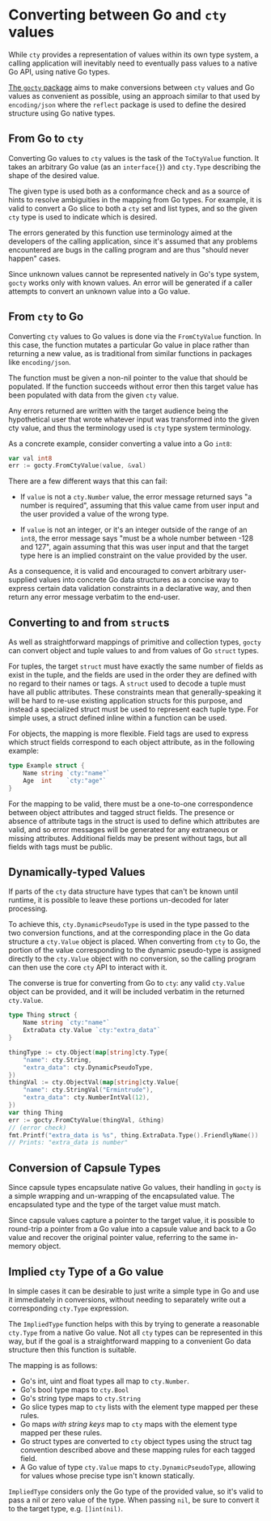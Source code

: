 # Converting between Go and `cty` values

While `cty` provides a representation of values within its own type system,
a calling application will inevitably need to eventually pass values
to a native Go API, using native Go types.

[The `gocty` package](https://godoc.org/github.com/zclconf/go-cty/cty/gocty)
aims to make conversions between `cty` values and Go values as convenient as
possible, using an approach similar to that used by `encoding/json` where
the `reflect` package is used to define the desired structure using Go
native types.

## From Go to `cty`

Converting Go values to `cty` values is the task of the `ToCtyValue` function.
It takes an arbitrary Go value (as an `interface{}`) and `cty.Type` describing
the shape of the desired value.

The given type is used both as a conformance check and as a source of hints
to resolve ambiguities in the mapping from Go types. For example, it is valid
to convert a Go slice to both a `cty` set and list types, and so the given
`cty` type is used to indicate which is desired.

The errors generated by this function use terminology aimed at the developers
of the calling application, since it's assumed that any problems encountered
are bugs in the calling program and are thus "should never happen" cases.

Since unknown values cannot be represented natively in Go's type system, `gocty`
works only with known values. An error will be generated if a caller attempts
to convert an unknown value into a Go value.

## From `cty` to Go

Converting `cty` values to Go values is done via the `FromCtyValue` function.
In this case, the function mutates a particular Go value in place rather
than returning a new value, as is traditional from similar functions in
packages like `encoding/json`.

The function must be given a non-nil pointer to the value that should be
populated. If the function succeeds without error then this target value has
been populated with data from the given `cty` value.

Any errors returned are written with the target audience being the hypothetical
user that wrote whatever input was transformed into the given cty value, and
thus the terminology used is `cty` type system terminology.

As a concrete example, consider converting a value into a Go `int8`:

```go
var val int8
err := gocty.FromCtyValue(value, &val)
```

There are a few different ways that this can fail:

* If `value` is not a `cty.Number` value, the error message returned says
  "a number is required", assuming that this value came from user input
  and the user provided a value of the wrong type.

* If `value` is not an integer, or it's an integer outside of the range of
  an `int8`, the error message says "must be a whole number between -128 and
  127", again assuming that this was user input and that the target type here
  is an implied constraint on the value provided by the user.

As a consequence, it is valid and encouraged to convert arbitrary
user-supplied values into concrete Go data structures as a concise way to
express certain data validation constraints in a declarative way, and then
return any error message verbatim to the end-user.

## Converting to and from `struct`s

As well as straightforward mappings of primitive and collection types, `gocty`
can convert object and tuple values to and from values of Go `struct` types.

For tuples, the target `struct` must have exactly the same number of fields
as exist in the tuple, and the fields are used in the order they are defined
with no regard to their names or tags. A `struct` used to decode a tuple must
have all public attributes. These constraints mean that generally-speaking
it will be hard to re-use existing application structs for this purpose, and
instead a specialized struct must be used to represent each tuple type. For
simple uses, a struct defined inline within a function can be used.

For objects, the mapping is more flexible. Field tags are used to express
which struct fields correspond to each object attribute, as in the following
example:

```go
type Example struct {
    Name string `cty:"name"`
    Age  int    `cty:"age"`
}
```

For the mapping to be valid, there must be a one-to-one correspondence between
object attributes and tagged struct fields. The presence or absence of attribute
tags in the struct is used to define which attributes are valid, and so error
messages will be generated for any extraneous or missing attributes. Additional
fields may be present without tags, but all fields with tags must be public.

## Dynamically-typed Values

If parts of the `cty` data structure have types that can't be known until
runtime, it is possible to leave these portions un-decoded for later
processing.

To achieve this, `cty.DynamicPseudoType` is used in the type passed to the
two conversion functions, and at the corresponding place in the Go data
structure a `cty.Value` object is placed. When converting from `cty` to Go,
the portion of the value corresponding to the dynamic pseudo-type is
assigned directly to the `cty.Value` object with no conversion,
so the calling program can then use the core `cty` API to interact with it.

The converse is true for converting from Go to `cty`: any valid `cty.Value`
object can be provided, and it will be included verbatim in the returned
`cty.Value`.

```go
type Thing struct {
    Name string `cty:"name"`
    ExtraData cty.Value `cty:"extra_data"`
}

thingType := cty.Object(map[string]cty.Type{
    "name": cty.String,
    "extra_data": cty.DynamicPseudoType,
})
thingVal := cty.ObjectVal(map[string]cty.Value{
    "name": cty.StringVal("Ermintrude"),
    "extra_data": cty.NumberIntVal(12),
})
var thing Thing
err := gocty.FromCtyValue(thingVal, &thing)
// (error check)
fmt.Printf("extra_data is %s", thing.ExtraData.Type().FriendlyName())
// Prints: "extra_data is number"
```

## Conversion of Capsule Types

Since capsule types encapsulate native Go values, their handling in `gocty`
is a simple wrapping and un-wrapping of the encapsulated value. The
encapsulated type and the type of the target value must match.

Since capsule values capture a pointer to the target value, it is possible
to round-trip a pointer from a Go value into a capsule value and back to
a Go value and recover the original pointer value, referring to the same
in-memory object.

## Implied `cty` Type of a Go value

In simple cases it can be desirable to just write a simple type in Go and
use it immediately in conversions, without needing to separately write out a
corresponding `cty.Type` expression.

The `ImpliedType` function helps with this by trying to generate a reasonable
`cty.Type` from a native Go value. Not all `cty` types can be represented in
this way, but if the goal is a straightforward mapping to a convenient Go
data structure then this function is suitable.

The mapping is as follows:

* Go's int, uint and float types all map to `cty.Number`.
* Go's bool type maps to `cty.Bool`
* Go's string type maps to `cty.String`
* Go slice types map to `cty` lists with the element type mapped per these rules.
* Go maps _with string keys_ map to `cty` maps with the element type mapped per these rules.
* Go struct types are converted to `cty` object types using the struct tag
  convention described above and these mapping rules for each tagged field.
* A Go value of type `cty.Value` maps to `cty.DynamicPseudoType`, allowing for
  values whose precise type isn't known statically.

`ImpliedType` considers only the Go type of the provided value, so it's valid
to pass a nil or zero value of the type. When passing `nil`, be sure to convert
it to the target type, e.g. `[]int(nil)`.
